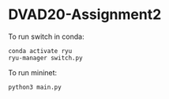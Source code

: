 # DVAD20-Assignment2

To run switch in conda: 

```
conda activate ryu
ryu-manager switch.py
```

To run mininet: 

```
python3 main.py
```